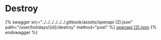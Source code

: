 # Destroy

{% swagger src="../../../../../../.gitbook/assets/openapi (2).json" path="/user/holidays/{id}/destroy" method="post" %}
[openapi (2).json](<../../../../../../.gitbook/assets/openapi (2).json>)
{% endswagger %}

